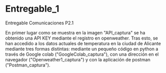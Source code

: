 # Entregable_1
Entregable Comunicaciones P2.1

En primer lugar como se muestra en la imagen "API_captura" se ha obtenido una API KEY mediante el registro en openweather. Tras esto, se han accedido a los datos actuales 
de temperatura en la ciudad de Alicante mediante tres formas distintas: mediante un pequeño código en python a través de Google colab ("GoogleColab_captura"), con  una 
dirección en el navegador ("Openweather1_captura") y con la aplicación de postman ("Postman_captura").

